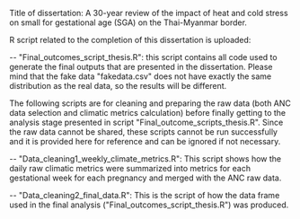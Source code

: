 Title of dissertation: A 30-year review of the impact of heat and cold stress on small for gestational age (SGA) on the Thai-Myanmar border.

R script related to the completion of this dissertation is uploaded:

-- "Final_outcomes_script_thesis.R": this script contains all code used to generate the final outputs that are presented in the dissertation. Please mind that the fake data "fakedata.csv" does not have exactly the same distribution as the real data, so the results will be different.

The following scripts are for cleaning and preparing the raw data (both ANC data selection and climatic metrics calculation) before finally getting to the analysis stage presented in script "Final_outcome_scripts_thesis.R". Since the raw data cannot be shared, these scripts cannot be run successfully and it is provided here for reference and can be ignored if not necessary.

-- "Data_cleaning1_weekly_climate_metrics.R": This script shows how the daily raw climatic metrics were summarized into metrics for each gestational week for each pregnancy and merged with the ANC raw data.

-- "Data_cleaning2_final_data.R": This is the script of how the data frame used in the final analysis ("Final_outcomes_script_thesis.R") was produced.
